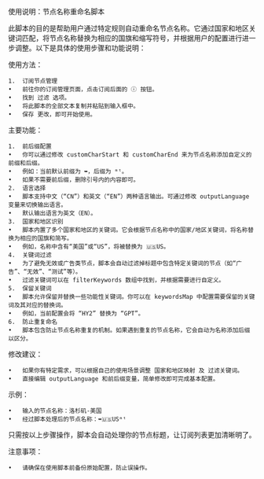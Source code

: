 使用说明：节点名称重命名脚本

此脚本的目的是帮助用户通过特定规则自动重命名节点名称。它通过国家和地区关键词匹配，将节点名称替换为相应的国旗和缩写符号，并根据用户的配置进行进一步调整。以下是具体的使用步骤和功能说明：

使用方法：

	1.	订阅节点管理
	•	前往你的订阅管理页面，点击订阅后面的 ⓘ 按钮。
	•	找到 过滤 选项。
	•	将此脚本的全部文本复制并粘贴到输入框中。
	•	保存 更改，即可开始使用。

主要功能：

	1.	前后缀配置
	•	你可以通过修改 customCharStart 和 customCharEnd 来为节点名称添加自定义的前缀和后缀。
	•	例如：当前默认前缀为 ➥，后缀为 ᵐᵗ。
	•	如果不需要前后缀，删除引号内的内容即可。
	2.	语言选择
	•	脚本支持中文（“CN”）和英文（“EN”）两种语言输出。可通过修改 outputLanguage 变量来切换输出语言。
	•	默认输出语言为英文（EN）。
	3.	国家和地区识别
	•	脚本内置了多个国家和地区的关键词。它会根据节点名称中的国家/地区关键词，将名称替换为相应的国旗和简写。
	•	例如，名称中含有“美国”或“US”，将被替换为 🇺🇸US。
	4.	关键词过滤
	•	为了避免无效或广告类节点，脚本会自动过滤掉标题中包含特定关键词的节点（如“广告”、“无效”、“测试”等）。
	•	过滤关键词可以在 filterKeywords 数组中找到，并根据需要进行自定义。
	5.	保留关键词
	•	脚本允许保留并替换一些功能性关键词。你可以在 keywordsMap 中配置需要保留的关键词及其对应的替换词。
	•	例如，当前配置会将 “HY2” 替换为 “GPT”。
	6.	防止重复命名
	•	脚本包含防止节点名称重复的机制。如果遇到重复的节点名称，它会自动为名称添加后缀以区分。

修改建议：

	•	如果你有特定需求，可以根据自己的使用场景调整 国家和地区映射 及 过滤关键词。
	•	直接编辑 outputLanguage 和前后缀变量，简单修改即可完成基本配置。

示例：

	•	输入的节点名称：洛杉矶-美国
	•	经过脚本处理后的节点名称：➥🇺🇸USᵐᵗ

只需按以上步骤操作，脚本会自动处理你的节点标题，让订阅列表更加清晰明了。

注意事项：

	•	请确保在使用脚本前备份原始配置，防止误操作。